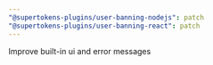```yaml
---
"@supertokens-plugins/user-banning-nodejs": patch
"@supertokens-plugins/user-banning-react": patch
---
```


Improve built-in ui and error messages
